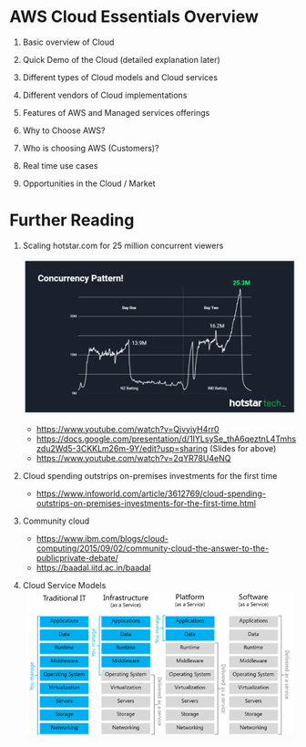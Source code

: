 
# AWS Cloud Essentials Overview

1. Basic overview of Cloud

1. Quick Demo of the Cloud (detailed explanation later)

1. Different types of Cloud models and Cloud services

1. Different vendors of Cloud implementations

1. Features of AWS and Managed services offerings

1. Why to Choose AWS?

1. Who is choosing AWS (Customers)?

1. Real time use cases

1. Opportunities in the Cloud / Market

# Further Reading

1. Scaling hotstar.com for 25 million concurrent viewers

    ![](images/2021-06-18-14-06-33.png)

    - https://www.youtube.com/watch?v=QjvyiyH4rr0  
    - https://docs.google.com/presentation/d/1IYLsySe_thA6qeztnL4Tmhszdu2Wd5-3CKKLm26m-9Y/edit?usp=sharing (Slides for above)
    - https://www.youtube.com/watch?v=2qYR78U4eNQ

1. Cloud spending outstrips on-premises investments for the first time
    - https://www.infoworld.com/article/3612769/cloud-spending-outstrips-on-premises-investments-for-the-first-time.html

1. Community cloud
    - https://www.ibm.com/blogs/cloud-computing/2015/09/02/community-cloud-the-answer-to-the-publicprivate-debate/
    - https://baadal.iitd.ac.in/baadal

1. Cloud Service Models
    ![](images/2021-06-26-18-29-34.png)


